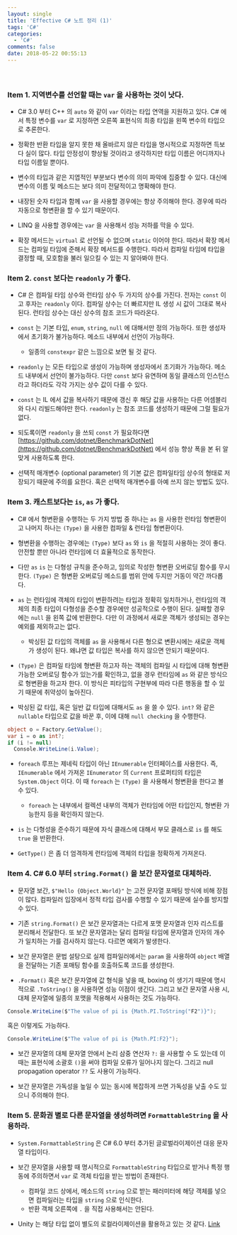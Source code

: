 ```yaml
---
layout: single
title: 'Effective C# 노트 정리 (1)'
tags: 'C#'
categories:
  - 'C#'
comments: false
date: 2018-05-22 00:55:13
---
```

　
<!-- more -->

### Item 1. 지역변수를 선언할 때는 `var` 을 사용하는 것이 낫다.

* C# 3.0 부터 C++ 의 `auto` 와 같이 `var` 이라는 타입 연역을 지원하고 있다. C# 에서 특정 변수를 `var` 로 지정하면 오른쪽 표현식의 최종 타입을 왼쪽 변수의 타입으로 추론한다.

* 정확한 반환 타입을 알지 못한 채 올바르지 않은 타입을 명시적으로 지정하면 득보다 실이 많다. 타입 안정성이 향상될 것이라고 생각하지만 타입 이름은 어디까지나 타입 이름일 뿐이다.

* 변수의 타입과 같은 지엽적인 부분보다 변수의 의미 파악에 집중할 수 있다. 대신에 변수의 이름 및 메소드는 보다 의미 전달적이고 명확해야 한다.

* 내장된 숫자 타입과 함께 `var` 을 사용할 경우에는 항상 주의해야 한다. 경우에 따라 자동으로 형변환을 할 수 있기 때문이다.

* LINQ 을 사용할 경우에는 `var` 을 사용해서 성능 저하를 막을 수 있다.

* 확장 메서드는 `virtual` 로 선언될 수 없으며 `static` 이어야 한다. 따라서 확장 메서드는 컴파일 타임에 준해서 확장 메서드를 수행한다. 따라서 컴파일 타임에 타입을 결정할 때, 모호함을 불러 일으킬 수 있는 지 알아봐야 한다.

### Item 2. `const` 보다는 `readonly` 가 좋다.

* C# 은 컴파일 타임 상수와 런타임 상수 두 가지의 상수를 가진다. 전자는 `const` 이고 후자는 `readonly` 이다. 컴파일 상수는 더 빠르지만 IL 생성 시 값이 그대로 복사된다. 런타임 상수는 대신 상수의 참조 코드가 따라온다.

* `const` 는 기본 타입, `enum`, `string`, `null` 에 대해서만 정의 가능하다. 또한 생성자에서 초기화가 불가능하다. 메소드 내부에서 선언이 가능하다.
  * 일종의 `constexpr` 같은 느낌으로 보면 될 것 같다.


* `readonly` 는 모든 타입으로 생성이 가능하며 생성자에서 초기화가 가능하다. 메소드 내부에서 선언이 불가능하다. 다만 `const` 보다 유연하며 동일 클래스의 인스턴스라고 하더라도 각각 가지는 상수 값이 다를 수 있다.

* `const` 는 IL 에서 값을 복사하기 때문에 갱신 후 해당 값을 사용하는 다른 어셈블리와 다시 리빌드해야만 한다. `readonly` 는 참조 코드를 생성하기 때문에 그럴 필요가 없다.

* 되도록이면 `readonly` 을 쓰되 `const` 가 필요하다면 [https://github.com/dotnet/BenchmarkDotNet](https://github.com/dotnet/BenchmarkDotNet) 에서 성능 향상 폭을 본 뒤 알맞게 사용하도록 한다.

* 선택적 매개변수 (optional parameter) 의 기본 값은 컴파일타임 상수의 형태로 저장되기 때문에 주의를 요한다. 혹은 선택적 매개변수를 아예 쓰지 않는 방법도 있다.

### Item 3. 캐스트보다는 `is`, `as` 가 좋다.

* C# 에서 형변환을 수행하는 두 가지 방법 중 하나는 `as` 을 사용한 런타임 형변환이고 나머지 하나는 `(Type)` 을 사용한 컴파일 & 런타임 형변환이다.

* 형변환을 수행하는 경우에는 `(Type)` 보다 `as` 와 `is` 을 적절히 사용하는 것이 좋다. 안전할 뿐만 아니라 런타임에 더 효율적으로 동작한다.

* 다만 `as` `is` 는 다형성 규칙을 준수하고, 임의로 작성한 형변환 오버로딩 함수를 무시한다. `(Type)` 은 형변환 오버로딩 메소드를 범위 안에 두지만 거동이 약간 까다롭다.

* `as` 는 런타임에 객체의 타입이 변환하려는 타입과 정확히 일치하거나, 런타임의 객체의 최종 타입이 다형성을 준수할 경우에만 성공적으로 수행이 된다. 실패할 경우에는 `null` 을 왼쪽 값에 반환한다. 다만 이 과정에서 새로운 객체가 생성되는 경우는 예외를 제외하고는 없다.
  * 박싱된 값 타입의 객체를 `as` 을 사용해서 다른 형으로 변환시에는 새로운 객체가 생성이 된다. 왜냐면 값 타입은 복사를 하지 않으면 안되기 때문이다.


* `(Type)` 은 컴파일 타임에 형변환 하고자 하는 객체의 컴파일 시 타입에 대해 형변환 가능한 오버로딩 함수가 있는가를 확인하고, 없을 경우 런타임에 `as` 와 같은 방식으로 형변환을 하고자 한다. 이 방식은 피타입의 구현부에 따라 다른 행동을 할 수 있기 때문에 취약성이 높아진다.

* 박싱된 값 타입, 혹은 일반 값 타입에 대해서도 `as` 을 쓸 수 있다. `int?` 와 같은 `nullable` 타입으로 값을 바꾼 후, 이에 대해 `null checking` 을 수행한다.

``` csharp
object o = Factory.GetValue();
var i = o as int?;
if (i != null)
  Console.WriteLine(i.Value);
```

* `foreach` 루프는 제네릭 타입이 아닌 `IEnumerable` 인터페이스를 사용한다. 즉, `IEnumerable` 에서 가져온 `IEnumerator` 의 `Current` 프로퍼티의 타입은 `System.Object` 이다. 이 때 `foreach` 는 `(Type)` 을 사용해서 형변환을 한다고 볼 수 있다.
  * `foreach` 는 내부에서 컬렉션 내부의 객체가 런타임에 어떤 타입인지, 형변환 가능한지 등을 확인하지 않는다.


* `is` 는 다형성을 준수하기 때문에 자식 클래스에 대해서 부모 클래스로 `is` 를 해도 `true` 을 반환한다.

* `GetType()` 은 좀 더 엄격하게 런타임에 객체의 타입을 정확하게 가져온다.

### Item 4. C# 6.0 부터 `string.Format()` 을 보간 문자열로 대체하라.

* 문자열 보간, `$"Hello {Object.World}"` 는 고전 문자열 포매팅 방식에 비해 장점이 많다. 컴파일러 입장에서 정적 타입 검사를 수행할 수 있기 때문에 실수를 방지할 수 있다.

* 기존 `string.Format()` 은 보간 문자열과는 다르게 포맷 문자열과 인자 리스트를 분리해서 전달한다. 또 보간 문자열과는 달리 컴파일 타임에 문자열과 인자의 개수가 일치하는 가를 검사하지 않는다. 다르면 예외가 발생한다.

* 보간 문자열은 문법 설탕으로 실제 컴파일러에서는 `param` 을 사용하여 `object` 배열을 전달하는 기존 포매팅 함수를 호출하도록 코드를 생성한다.

* `.Format()` 혹은 보간 문자열에 값 형식을 넣을 때, boxing 이 생기기 때문에 명시적으로 `.ToString()` 을 사용하면 성능 이점이 생긴다. 그리고 보간 문자열 사용 시, 대체 문자열에 일종의 포맷을 적용해서 사용하는 것도 가능하다.

``` csharp
Console.WriteLine($"The value of pi is {Math.PI.ToString("F2")}");
```

혹은 이렇게도 가능하다.

``` csharp
Console.WriteLine($"The value of pi is {Math.PI:F2}");
```

* 보간 문자열의 대체 문자열 안에서 논리 삼중 연산자 `?:` 을 사용할 수 도 있는데 이때는 표현식에 소괄호 `()`을 써야 컴파일 오류가 일어나지 않는다. 그리고 null propagation operator `??` 도 사용이 가능하다. 

* 보간 문자열은 가독성을 높일 수 있는 동시에 복잡하게 쓰면 가독성을 낮출 수도 있으니 주의해야 한다.

### Item 5. 문화권 별로 다른 문자열을 생성하려면 `FormattableString` 을 사용하라.

* `System.FormattableString` 은 C# 6.0 부터 추가된 글로벌라이제이션 대응 문자열 타입이다. 

* 보간 문자열을 사용할 때 명시적으로 `FormattableString` 타입으로 받거나 특정 행동에 주의하면서 `var` 로 객체 타입을 받는 방법이 존재한다.
  * 컴파일 코드 상에서, 메소드의 `string` 으로 받는 패러미터에 해당 객체를 넣으면 컴파일러는 타입을 `string` 으로 인식한다.
  * 반환 객체 오른쪽에 `.` 을 직접 사용해서는 안된다.


* Unity 는 해당 타입 없이 별도의 로컬라이제이션을 활용하고 있는 것 같다. [Link](https://unity3d.com/kr/learn/tutorials/topics/scripting/localized-text-component)
